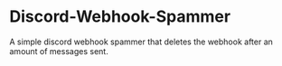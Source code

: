 # Discord-Webhook-Spammer
A simple discord webhook spammer that deletes the webhook after an amount of messages sent.
